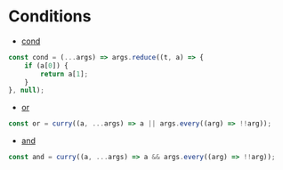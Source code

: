 # Conditions

* [cond]('./examples/conditions/cond.js')

```js
const cond = (...args) => args.reduce((t, a) => {
	if (a[0]) {
		return a[1];
	}
}, null);
```

* [or](./examples/conditions/or.js)

```js
const or = curry((a, ...args) => a || args.every((arg) => !!arg));
```

* [and](./examples/conditions/and.js)

```js
const and = curry((a, ...args) => a && args.every((arg) => !!arg));
```
